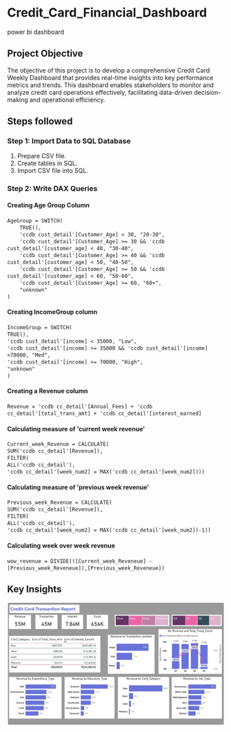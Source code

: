 # Credit_Card_Financial_Dashboard
power bi dashboard

## Project Objective
The objective of this project is to develop a comprehensive Credit Card Weekly Dashboard that provides real-time insights into key performance metrics and trends. This dashboard enables stakeholders to monitor and analyze credit card operations effectively, facilitating data-driven decision-making and operational efficiency.



## Steps followed

### Step 1: Import Data to SQL Database

1. Prepare CSV file.
2. Create tables in SQL.
3. Import CSV file into SQL.

### Step 2: Write DAX Queries

 #### Creating Age Group Column
    
    AgeGroup = SWITCH(
        TRUE(),
        'ccdb cust_detail'[Customer_Age] < 30, "20-30",
        'ccdb cust_detail'[Customer_Age] >= 30 && 'ccdb cust_detail'[customer_age] < 40, "30-40",
        'ccdb cust_detail'[Customer_Age] >= 40 && 'ccdb cust_detail'[customer_age] < 50, "40-50",
        'ccdb cust_detail'[Customer_Age] >= 50 && 'ccdb cust_detail'[customer_age] < 60, "50-60",
        'ccdb cust_detail'[Customer_Age] >= 60, "60+",
        "unknown"
    )

 #### Creating IncomeGroup column
    
    IncomeGroup = SWITCH(
    TRUE(),
    'ccdb cust_detail'[income] < 35000, "Low",
    'ccdb cust_detail'[income] >= 35000 && 'ccdb cust_detail'[income] <70000, "Med",
    'ccdb cust_detail'[income] >= 70000, "High",
    "unknown"
    )

 #### Creating a Revenue column

    Revenue = 'ccdb cc_detail'[Annual_Fees] + 'ccdb cc_detail'[total_trans_amt] + 'ccdb cc_detail'[interest_earned]

   
 #### Calculating measure of 'current week revenue' 

    Current_week_Revenue = CALCULATE(
    SUM('ccdb cc_detail'[Revenue]),
    FILTER(
    ALL('ccdb cc_detail'),
    'ccdb cc_detail'[week_num2] = MAX('ccdb cc_detail'[week_num2])))


 #### Calculating measure of 'previous week revenue'

    Previous_week_Revenue = CALCULATE(
    SUM('ccdb cc_detail'[Revenue]),
    FILTER(
    ALL('ccdb cc_detail'),
    'ccdb cc_detail'[week_num2] = MAX('ccdb cc_detail'[week_num2])-1))

#### Calculating week over week revenue 

    wow_revenue = DIVIDE(([Current_week_Reveneue] - [Previous_week_Reveneue]),[Previous_week_Reveneue])
    


## Key Insights

![image alt](https://github.com/Baljeet942000/Credit_Card_Financial_Dashboard/blob/3104cd4998967b0583fe851eb08d944071a30ad0/credit_card_transaction_report.jpg)





   
